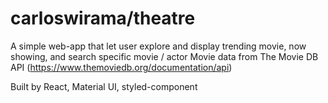 # carloswirama/theatre
A simple web-app that let user explore and display trending movie, now showing, and search specific movie / actor
Movie data from The Movie DB API (https://www.themoviedb.org/documentation/api)

Built by React, Material UI, styled-component
